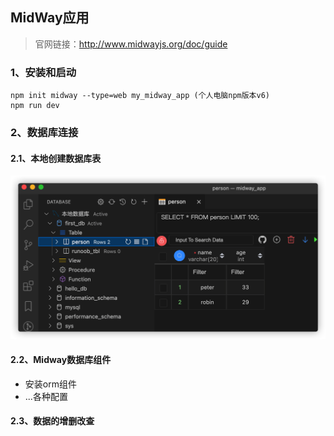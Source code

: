 ## MidWay应用
> 官网链接：http://www.midwayjs.org/doc/guide
### 1、安装和启动
```
npm init midway --type=web my_midway_app (个人电脑npm版本v6)
npm run dev
```
### 2、数据库连接
#### 2.1、本地创建数据库表  
![vscode插件](images/vscode-mysql.png)
#### 2.2、Midway数据库组件
+ 安装orm组件
+ ...各种配置

#### 2.3、数据的增删改查

